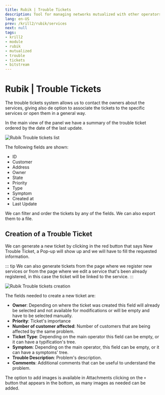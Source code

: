 ```yaml
---
title: Rubik | Trouble Tickets
description: Tool for managing networks mutualized with other operators.
lang: en-US
prev: /krill2/rubik/services
next: null
tags:
- krill2
- module
- rubik
- mutualized
- trouble
- tickets
- bitstream
---
```

# Rubik | Trouble Tickets

The trouble tickets system allows us to contact the owners about the services, giving also de option to associate the tickets to the specific services or open them in a general way.

In the main view of the panel we have a summary of the trouble ticket ordered by the date of the last update. 

![Rubik Trouble tickets list](/img/krill2/rubik/0201.png)

The following fields are shown:

- ID
- Customer
- Address
- Owner
- State
- Priority
- Type
- Symptom
- Created at
- Last Update

We can filter and order the tickets by any of the fields. We can also export them to a file.

## Creation of a Trouble Ticket

We can generate a new ticket by clicking in the red button that says New Trouble Ticket, a Pop-up will show up and we will have to fill the requested information.

::: tip
We can also generate tickets from the page where we register new services or from the page where we edit a service that's been already registered, in this case the ticket will be linked to the service.
:::

![Rubik Trouble tickets creation](/img/krill2/rubik/0202.png)

The fields needed to create a new ticket are:

- **Owner**: Depending on where the ticket was created this field will already be selected and not available for modifications or will be empty and have to be selected manually.
- **Priority**: Ticket's importance
- **Number of customer affected**: Number of customers that are being affected by the same problem.
- **Ticket Type**: Depending on the main operator this field can be empty, or it can have a typification's tree.
- **Symptom**: Depending on the main operator, this field  can be empty, or it can have a symptoms' tree.
- **Trouble Description**: Problem's description.
- **Comments**: Additional comments that can be useful to understand the problem.

The option to add images is available in Attachments clicking on the `+` button that appears in the bottom, as many images as needed can be added. 
